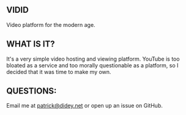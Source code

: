 ## VIDID
Video platform for the modern age. 

## WHAT IS IT?
It's a very simple video hosting and viewing platform. YouTube is too bloated as a service and too morally questionable as a platform, so I decided that it was time to make my own. 

## QUESTIONS:
Email me at patrick@didey.net or open up an issue on GitHub.
